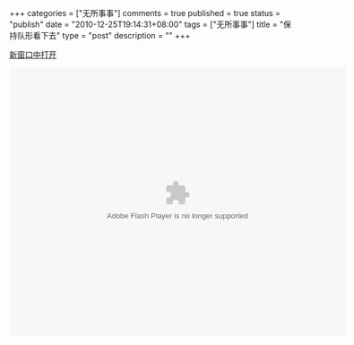 +++
categories = ["无所事事"]
comments = true
published = true
status = "publish"
date = "2010-12-25T19:14:31+08:00"
tags = ["无所事事"]
title = "保持队形看下去"
type = "post"
description = ""
+++

<a href="http://static.youku.com/v1.0.0134/v/swf/qplayer.swf?VideoIDS=XMjMxMDE5NTgw&embedid=-&showAd=0" target="_blank">新窗口中打开</a>

<object width="600" height="480" data="http://static.youku.com/v1.0.0134/v/swf/qplayer.swf?VideoIDS=XMjMxMDE5NTgw&embedid=-&showAd=0" type="application/x-shockwave-flash">
<param name="data" value="http://static.youku.com/v1.0.0134/v/swf/qplayer.swf?VideoIDS=XMjMxMDE5NTgw&embedid=-&showAd=0">
<param name="src" value="http://static.youku.com/v1.0.0134/v/swf/qplayer.swf?VideoIDS=XMjMxMDE5NTgw&embedid=-&showAd=0"></object>
<!--more-->
